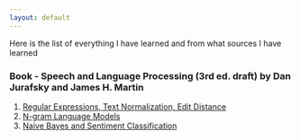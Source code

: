 ```yaml
---
layout: default
---
```


Here is the list of everything I have learned and from what sources I have learned

### Book - Speech and Language Processing (3rd ed. draft) by Dan Jurafsky and James H. Martin

1. [Regular Expressions, Text Normalization, Edit Distance](https://m3verma.github.io/NLP/Book_Speech_Language_Process/Chapter_2)
2. [N-gram Language Models](https://m3verma.github.io/NLP/Book_Speech_Language_Process/Chapter_3)
3. [Naive Bayes and Sentiment Classification](https://m3verma.github.io/NLP/Book_Speech_Language_Process/Chapter_4)
